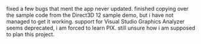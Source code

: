 fixed a few bugs that ment the app never updated. finished copying over the sample code from the Direct3D 12 sample demo, but i have not managed to get it working. support for Visual Studio Graphics Analyzer seems deprecated, i am forced to learn PIX. still unsure how i am supposed to plan this project.